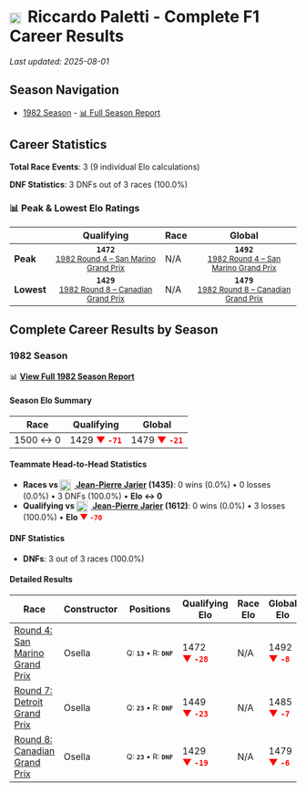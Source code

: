# <img src="https://upload.wikimedia.org/wikipedia/commons/0/03/Flag_of_Italy.svg" alt="Italy" width="20" height="auto" style="vertical-align: middle; margin-right: 5px;" onerror="this.outerHTML='🇮🇹'; this.style.marginRight='5px';"/> Riccardo Paletti - Complete F1 Career Results

*Last updated: 2025-08-01*

## Season Navigation

- [1982 Season](#1982-season) - [📊 Full Season Report](../seasons/1982-season-report)

## Career Statistics

**Total Race Events**: 3 (9 individual Elo calculations)

**DNF Statistics**: 3 DNFs out of 3 races (100.0%)

### 📊 Peak & Lowest Elo Ratings

| &nbsp; | Qualifying | Race | Global |
|-------|------------|------|--------|
| **Peak** | <center>**`1472`**<br/><small>[1982 Round 4 – San Marino Grand Prix](../seasons/1982-season-report#round-4-san-marino-grand-prix)</small></center> | N/A | <center>**`1492`**<br/><small>[1982 Round 4 – San Marino Grand Prix](../seasons/1982-season-report#round-4-san-marino-grand-prix)</small></center> |
| **Lowest** | <center>**`1429`**<br/><small>[1982 Round 8 – Canadian Grand Prix](../seasons/1982-season-report#round-8-canadian-grand-prix)</small></center> | N/A | <center>**`1479`**<br/><small>[1982 Round 8 – Canadian Grand Prix](../seasons/1982-season-report#round-8-canadian-grand-prix)</small></center> |


## Complete Career Results by Season

### 1982 Season

📊 **[View Full 1982 Season Report](../seasons/1982-season-report)**

#### Season Elo Summary

| Race | Qualifying | Global |
|------|------------|--------|
| 1500 ↔ 0 | 1429 **<span style="color: red;">▼&nbsp;`-71`</span>** | 1479 **<span style="color: red;">▼&nbsp;`-21`</span>** |

#### Teammate Head-to-Head Statistics

- **Races vs [<img src="https://upload.wikimedia.org/wikipedia/commons/c/c3/Flag_of_France.svg" alt="France" width="20" height="auto" style="vertical-align: middle; margin-right: 5px;" onerror="this.outerHTML='🇫🇷'; this.style.marginRight='5px';"/> Jean-Pierre Jarier](jean-pierre-jarier) (1435)**: 0 wins (0.0%) • 0 losses (0.0%) • 3 DNFs (100.0%) • **Elo ↔ 0**
- **Qualifying vs [<img src="https://upload.wikimedia.org/wikipedia/commons/c/c3/Flag_of_France.svg" alt="France" width="20" height="auto" style="vertical-align: middle; margin-right: 5px;" onerror="this.outerHTML='🇫🇷'; this.style.marginRight='5px';"/> Jean-Pierre Jarier](jean-pierre-jarier) (1612)**: 0 wins (0.0%) • 3 losses (100.0%) • **Elo <span style="color: red;">▼&nbsp;`-70`</span>**

#### DNF Statistics

- **DNFs**: 3 out of 3 races (100.0%)

#### Detailed Results

| Race | Constructor | Positions | Qualifying Elo | Race Elo | Global Elo | Teammate |
|------|-------------|-----------|----------------|----------|------------|----------|
| [Round 4: San Marino Grand Prix](../seasons/1982-season-report#round-4-san-marino-grand-prix) | Osella | <small>Q:&nbsp;**`13`**&nbsp;•&nbsp;R:&nbsp;**`DNF`**</small> | 1472 **<span style="color: red;">▼&nbsp;`-28`</span>** | N/A | 1492 **<span style="color: red;">▼&nbsp;`-8`</span>** | [<img src="https://upload.wikimedia.org/wikipedia/commons/c/c3/Flag_of_France.svg" alt="France" width="20" height="auto" style="vertical-align: middle; margin-right: 5px;" onerror="this.outerHTML='🇫🇷'; this.style.marginRight='5px';"/> Jean-Pierre Jarier](jean-pierre-jarier)<br/><small>Q:&nbsp;**`9`**&nbsp;•&nbsp;R:&nbsp;**`4`**</small> |
| [Round 7: Detroit Grand Prix](../seasons/1982-season-report#round-7-detroit-grand-prix) | Osella | <small>Q:&nbsp;**`23`**&nbsp;•&nbsp;R:&nbsp;**`DNF`**</small> | 1449 **<span style="color: red;">▼&nbsp;`-23`</span>** | N/A | 1485 **<span style="color: red;">▼&nbsp;`-7`</span>** | [<img src="https://upload.wikimedia.org/wikipedia/commons/c/c3/Flag_of_France.svg" alt="France" width="20" height="auto" style="vertical-align: middle; margin-right: 5px;" onerror="this.outerHTML='🇫🇷'; this.style.marginRight='5px';"/> Jean-Pierre Jarier](jean-pierre-jarier)<br/><small>Q:&nbsp;**`22`**&nbsp;•&nbsp;R:&nbsp;**`DNF`**</small> |
| [Round 8: Canadian Grand Prix](../seasons/1982-season-report#round-8-canadian-grand-prix) | Osella | <small>Q:&nbsp;**`23`**&nbsp;•&nbsp;R:&nbsp;**`DNF`**</small> | 1429 **<span style="color: red;">▼&nbsp;`-19`</span>** | N/A | 1479 **<span style="color: red;">▼&nbsp;`-6`</span>** | [<img src="https://upload.wikimedia.org/wikipedia/commons/c/c3/Flag_of_France.svg" alt="France" width="20" height="auto" style="vertical-align: middle; margin-right: 5px;" onerror="this.outerHTML='🇫🇷'; this.style.marginRight='5px';"/> Jean-Pierre Jarier](jean-pierre-jarier)<br/><small>Q:&nbsp;**`18`**&nbsp;•&nbsp;R:&nbsp;**`DNF`**</small> |

